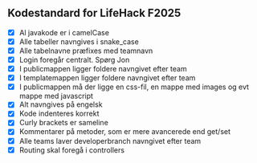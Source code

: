 ## Kodestandard for LifeHack F2025

- [X] Al javakode er i camelCase
- [X] Alle tabeller navngives i snake_case
- [X] Alle tabelnavne præfixes med teamnavn
- [X] Login foregår centralt. Spørg Jon
- [X] I publicmappen ligger foldere navngivet efter team
- [X] I templatemappen ligger foldere navngivet efter team
- [X] I publicmappen må der ligge en css-fil, en mappe med images og evt mappe med javascript
- [X] Alt navngives på engelsk
- [X] Kode indenteres korrekt
- [X] Curly brackets er sameline
- [X] Kommentarer på metoder, som er mere avancerede end get/set
- [X] Alle teams laver developerbranch navngivet efter team
- [X] Routing skal foregå i controllers